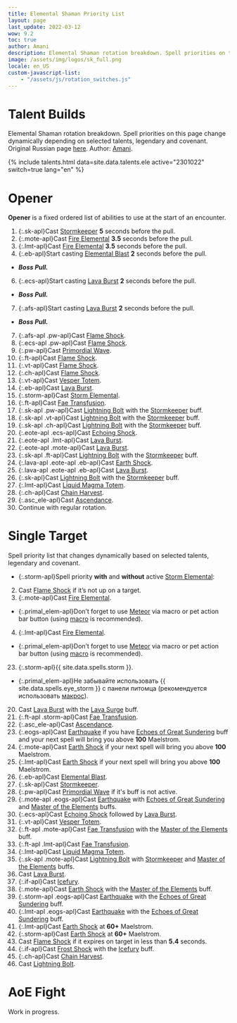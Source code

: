 ```yaml
---
title: Elemental Shaman Priority List
layout: page
last_update: 2022-03-12
wow: 9.2
toc: true
author: Amani
description: Elemental Shaman rotation breakdown. Spell priorities on this page change dynamically depending on selected talents, legendary and covenant. Author – Amani. 
image: /assets/img/logos/sk_full.png
locale: en_US
custom-javascript-list:
    - "/assets/js/rotation_switches.js"
---
```


# Talent Builds

Elemental Shaman rotation breakdown. Spell priorities on this page change dynamically depending on selected talents, legendary and covenant. Original Russian page [here](https://stormkeeper.ru/ele/rotation.html). Author: [Amani](https://www.twitch.tv/amanizandalari).

<p></p>

{% include talents.html data=site.data.talents.ele active="2301022" switch=true lang="en" %}

# Opener

**Opener** is a fixed ordered list of abilities to use at the start of an encounter.

1. {:.sk-apl}Cast [Stormkeeper](https://www.wowhead.com/spell=191634) **5** seconds before the pull.
3. {:.mote-apl}Cast [Fire Elemental](https://www.wowhead.com/spell=198067) **3.5** seconds before the pull.
3. {:.lmt-apl}Cast [Fire Elemental](https://www.wowhead.com/spell=198067) **3.5** seconds before the pull.
5. {:.eb-apl}Start casting [Elemental Blast](https://www.wowhead.com/spell=117014) **2** seconds before the pull.
  * ***Boss Pull.***
6. {:.ecs-apl}Start casting [Lava Burst](https://www.wowhead.com/spell=51505) **2** seconds before the pull.
  * ***Boss Pull.***
7. {:.afs-apl}Start casting [Lava Burst](https://www.wowhead.com/spell=51505) **2** seconds before the pull.
  * ***Boss Pull.***
7. {:.afs-apl .pw-apl}Cast [Flame Shock](https://www.wowhead.com/spell=188389).
7. {:.ecs-apl .pw-apl}Cast [Flame Shock](https://www.wowhead.com/spell=188389).
5. {:.pw-apl}Cast [Primordial Wave](https://www.wowhead.com/spell=326059).
5. {:.ft-apl}Cast [Flame Shock](https://www.wowhead.com/spell=188389). 
5. {:.vt-apl}Cast [Flame Shock](https://www.wowhead.com/spell=188389). 
5. {:.ch-apl}Cast [Flame Shock](https://www.wowhead.com/spell=188389). 
1. {:.vt-apl}Cast [Vesper Totem](https://www.wowhead.com/spell=324386).
7. {:.eb-apl}Cast [Lava Burst](https://www.wowhead.com/spell=51505).
9. {:.storm-apl}Cast [Storm Elemental](https://www.wowhead.com/spell=192249).
8. {:.ft-apl}Cast [Fae Transfusion](https://www.wowhead.com/spell=328923).
10. {:.sk-apl .pw-apl}Cast [Lightning Bolt](https://www.wowhead.com/spell=188196) with the [Stormkeeper](https://www.wowhead.com/spell=191634) buff.
11. {:.sk-apl .vt-apl}Cast [Lightning Bolt](https://www.wowhead.com/spell=188196) with the [Stormkeeper](https://www.wowhead.com/spell=191634) buff.
12. {:.sk-apl .ch-apl}Cast [Lightning Bolt](https://www.wowhead.com/spell=188196) with the [Stormkeeper](https://www.wowhead.com/spell=191634) buff.
13. {:.eote-apl .ecs-apl}Cast [Echoing Shock](https://www.wowhead.com/spell=320125).
14. {:.eote-apl .lmt-apl}Cast [Lava Burst](https://www.wowhead.com/spell=51505).
15. {:.eote-apl .mote-apl}Cast [Lava Burst](https://www.wowhead.com/spell=51505).
16. {:.sk-apl .ft-apl}Cast [Lightning Bolt](https://www.wowhead.com/spell=188196) with the [Stormkeeper](https://www.wowhead.com/spell=191634) buff.
17. {:.lava-apl .eote-apl .eb-apl}Cast [Earth Shock](https://www.wowhead.com/spell=8042).
18. {:.lava-apl .eote-apl .eb-apl}Cast [Lava Burst](https://www.wowhead.com/spell=51505).
19. {:.sk-apl}Cast [Lightning Bolt](https://www.wowhead.com/spell=188196) with the [Stormkeeper](https://www.wowhead.com/spell=191634) buff. 
26. {:.lmt-apl}Cast [Liquid Magma Totem](https://www.wowhead.com/spell=192222).
27. {:.ch-apl}Cast [Chain Harvest](https://www.wowhead.com/spell=320674).
28. {:.asc_ele-apl}Cast [Ascendance](https://www.wowhead.com/spell=114050).
29. Continue with regular rotation.


# Single Target 

Spell priority list that changes dynamically based on selected talents, legendary and covenant.

* {:.storm-apl}Spell priority **with** and **without** active [Storm Elemental](https://www.wowhead.com/spell=192249):

2. Cast [Flame Shock](https://www.wowhead.com/spell=188389) if it’s not up on a target.
3. {:.mote-apl}Cast [Fire Elemental](https://www.wowhead.com/spell=198067).
  * {:.primal_elem-apl}Don’t forget to use [Meteor](https://www.wowhead.com/spell=117588) via macro or pet action bar button (using [macro](https://stormearthandlava.com/guide/general/faq.html) is recommended).
4. {:.lmt-apl}Cast [Fire Elemental](https://www.wowhead.com/spell=198067).
  * {:.primal_elem-apl}Don’t forget to use [Meteor](https://www.wowhead.com/spell=117588) via macro or pet action bar button (using [macro](https://stormearthandlava.com/guide/general/faq.html) is recommended).
23. {:.storm-apl}{{ site.data.spells.storm }}.
  * {:.primal_elem-apl}Не забывайте использовать {{ site.data.spells.eye_storm }} с панели питомца (рекомендуется использовать [макрос](https://stormkeeper.ru/info/macros.html#%D1%81%D1%82%D0%B8%D1%85%D0%B8%D0%B8)).
20. Cast [Lava Burst](https://www.wowhead.com/spell=51505) with the [Lava Surge](https://www.wowhead.com/spell=77756) buff.
21. {:.ft-apl .storm-apl}Cast [Fae Transfusion](https://www.wowhead.com/spell=328923).
24. {:.asc_ele-apl}Cast [Ascendance](https://www.wowhead.com/spell=114050).
25. {:.eogs-apl}Cast [Earthquake](https://www.wowhead.com/spell=61882) if you have [Echoes of Great Sundering](https://www.wowhead.com/spell=336215) buff and your next spell will bring you above **100** Maelstrom.
29. {:.mote-apl}Cast [Earth Shock](https://www.wowhead.com/spell=8042) if your next spell will bring you above **100** Maelstrom.
29. {:.lmt-apl}Cast [Earth Shock](https://www.wowhead.com/spell=8042) if your next spell will bring you above **100** Maelstrom.
15. {:.eb-apl}Cast [Elemental Blast](https://www.wowhead.com/spell=117014).
16. {:.sk-apl}Cast [Stormkeeper](https://www.wowhead.com/spell=191634).
17. {:.pw-apl}Cast [Primordial Wave](https://www.wowhead.com/spell=326059) if it's buff is not active.
37. {:.mote-apl .eogs-apl}Cast [Earthquake](https://www.wowhead.com/spell=61882) with [Echoes of Great Sundering](https://www.wowhead.com/spell=336215) and [Master of the Elements](https://www.wowhead.com/spell=16166) buffs.
26. {:.ecs-apl}Cast [Echoing Shock](https://www.wowhead.com/spell=320125) followed by [Lava Burst](https://www.wowhead.com/spell=51505).
38. {:.vt-apl}Cast [Vesper Totem](https://www.wowhead.com/spell=324386).
39. {:.ft-apl .mote-apl}Cast [Fae Transfusion](https://www.wowhead.com/spell=328923) with the [Master of the Elements](https://www.wowhead.com/spell=16166) buff.
40. {:.ft-apl .lmt-apl}Cast [Fae Transfusion](https://www.wowhead.com/spell=328923).
41. {:.lmt-apl}Cast [Liquid Magma Totem](https://www.wowhead.com/spell=192222).
42. {:.sk-apl .mote-apl}Cast [Lightning Bolt](https://www.wowhead.com/spell=188196) with [Stormkeeper](https://www.wowhead.com/spell=191634) and [Master of the Elements](https://www.wowhead.com/spell=16166) buffs.
43. Cast [Lava Burst](https://www.wowhead.com/spell=51505).
43. {:.if-apl}Cast [Icefury](https://www.wowhead.com/spell=210714).
44. {:.mote-apl}Cast [Earth Shock](https://www.wowhead.com/spell=8042) with the [Master of the Elements](https://www.wowhead.com/spell=16166) buff.
49. {:.storm-apl .eogs-apl}Cast [Earthquake](https://www.wowhead.com/spell=61882) with the [Echoes of Great Sundering](https://www.wowhead.com/spell=336215) buff.
50. {:.lmt-apl .eogs-apl}Cast [Earthquake](https://www.wowhead.com/spell=61882) with the [Echoes of Great Sundering](https://www.wowhead.com/spell=336215) buff.
52. {:.lmt-apl}Cast [Earth Shock](https://www.wowhead.com/spell=8042) at **60+** Maelstrom.
29. {:.storm-apl}Cast [Earth Shock](https://www.wowhead.com/spell=8042) at **60+** Maelstrom.
48. Cast [Flame Shock](https://www.wowhead.com/spell=188389) if it expires on target in less than **5.4** seconds.
53. {:.if-apl}Cast [Frost Shock](https://www.wowhead.com/spell=196840) with the [Icefury](https://www.wowhead.com/spell=210714) buff.
54. {:.ch-apl}Cast [Chain Harvest](https://www.wowhead.com/spell=320674).
57. Cast [Lightning Bolt](https://www.wowhead.com/spell=188196).

# AoE Fight

Work in progress.

